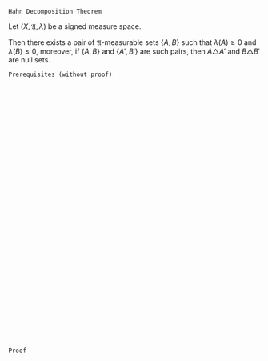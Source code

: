 ```
Hahn Decomposition Theorem
```

Let $(X, \mathfrak{A}, \lambda)$ be a signed measure space.

Then there exists a pair of $\mathfrak{A}$-measurable sets $\{A, B\}$ such that $\lambda(A)\geq 0$ and $\lambda(B)\leq 0$,
moreover, if $\{A, B\}$ and $\{A', B'\}$ are such pairs, then $A\triangle A'$ and $B\triangle B'$ are null sets.


```
Prerequisites (without proof)
```


<br>
<br>
<br>
<br>
<br>
<br>
<br>
<br>
<br>
<br>
<br>
<br>
<br>
<br>
<br>
<br>
<br>
<br>
<br>
<br>
<br>
<br>
<br>
<br>
<br>
<br>
<br>
<br>
<br>
<br>


```
Proof
```
